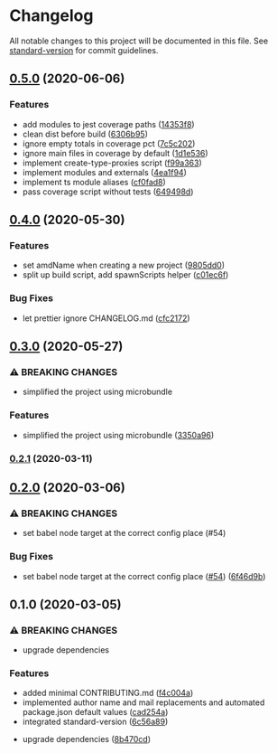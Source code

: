 # Changelog

All notable changes to this project will be documented in this file. See [standard-version](https://github.com/conventional-changelog/standard-version) for commit guidelines.

## [0.5.0](https://github.com/witneyjs/witney/compare/v0.4.0...v0.5.0) (2020-06-06)


### Features

* add modules to jest coverage paths ([14353f8](https://github.com/witneyjs/witney/commit/14353f81925fdc97aa5a063b24dfbd3a061acc8e))
* clean dist before build ([6306b95](https://github.com/witneyjs/witney/commit/6306b95b3b4c396ecbd773efd45f12c48fbd8aac))
* ignore empty totals in coverage pct ([7c5c202](https://github.com/witneyjs/witney/commit/7c5c202de1997dc086f7cb2135f2a6bc6aae10c3))
* ignore main files in coverage by default ([1d1e536](https://github.com/witneyjs/witney/commit/1d1e5369652315edad47fe0aa361b7e84a83adac))
* implement create-type-proxies script ([f99a363](https://github.com/witneyjs/witney/commit/f99a36340ece05021cb448abdb707888d7b67d98))
* implement modules and externals ([4ea1f94](https://github.com/witneyjs/witney/commit/4ea1f94ba134d7dd40ef79990d0287bf464481ee))
* implement ts module aliases ([cf0fad8](https://github.com/witneyjs/witney/commit/cf0fad8ccf9961052825b11f48648901ed244d82))
* pass coverage script without tests ([649498d](https://github.com/witneyjs/witney/commit/649498de1e6962adc58361efeae953bc8f57beb0))

## [0.4.0](https://github.com/witneyjs/witney/compare/v0.3.0...v0.4.0) (2020-05-30)


### Features

* set amdName when creating a new project ([9805dd0](https://github.com/witneyjs/witney/commit/9805dd039d43fb328a0bed9e8c261f5e4102c259))
* split up build script, add spawnScripts helper ([c01ec6f](https://github.com/witneyjs/witney/commit/c01ec6fd5bb24c19fa2ed0fca0fd85592899b3f4))


### Bug Fixes

* let prettier ignore CHANGELOG.md ([cfc2172](https://github.com/witneyjs/witney/commit/cfc21724f1d6d3b5c61dd0150940fc387be5458f))

## [0.3.0](https://github.com/witneyjs/witney/compare/v0.2.1...v0.3.0) (2020-05-27)


### ⚠ BREAKING CHANGES

* simplified the project using microbundle

### Features

* simplified the project using microbundle ([3350a96](https://github.com/witneyjs/witney/commit/3350a96fd8f7d23b7d16b4a7b0c52db867fad72e))

### [0.2.1](https://github.com/witneyjs/witney/compare/v0.2.0...v0.2.1) (2020-03-11)

## [0.2.0](https://github.com/witneyjs/witney/compare/v0.1.0...v0.2.0) (2020-03-06)

### ⚠ BREAKING CHANGES

- set babel node target at the correct config place (#54)

### Bug Fixes

- set babel node target at the correct config place ([#54](https://github.com/witneyjs/witney/issues/54)) ([6f46d9b](https://github.com/witneyjs/witney/commit/6f46d9bd3550d15cdf290fce39c7f54a8a8c83fa))

## 0.1.0 (2020-03-05)

### ⚠ BREAKING CHANGES

- upgrade dependencies

### Features

- added minimal CONTRIBUTING.md ([f4c004a](https://github.com/witneyjs/witney/commit/f4c004a71cc11f6530831de9995a407f6d32b7ac))
- implemented author name and mail replacements and automated package.json default values ([cad254a](https://github.com/witneyjs/witney/commit/cad254a2bc63bd0f68cc43b8217bd6f0218b89ce))
- integrated standard-version ([6c56a89](https://github.com/witneyjs/witney/commit/6c56a899ac6ddded6158b6bb924a2bf8c78da2b3))

* upgrade dependencies ([8b470cd](https://github.com/witneyjs/witney/commit/8b470cd6839a3b0ce77a64cb410369f2907857e5))
